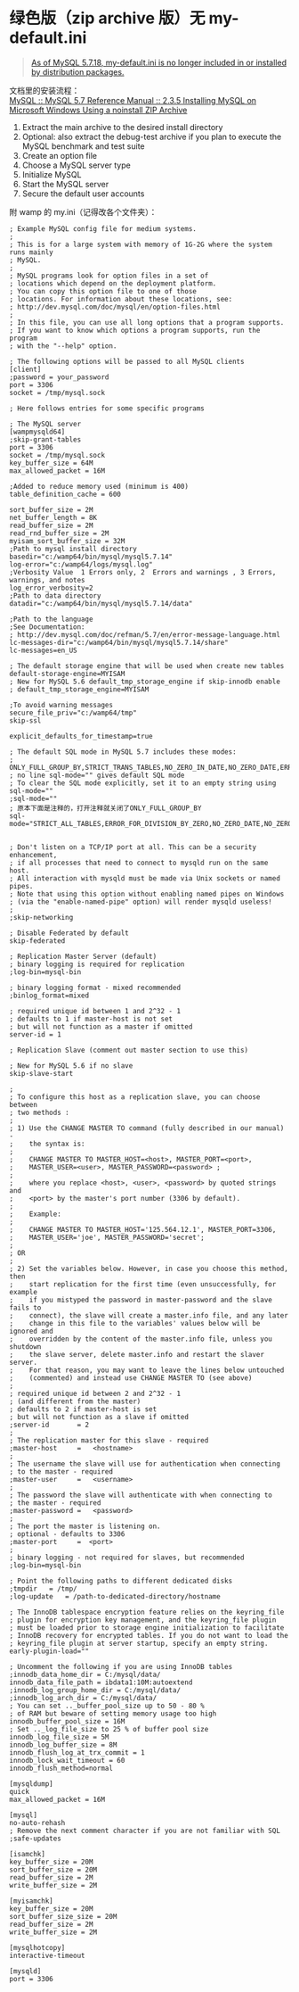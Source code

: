 # 绿色版（zip archive 版）无 my-default.ini

> [As of MySQL 5.7.18, my-default.ini is no longer included in or installed by distribution packages.](https://dev.mysql.com/doc/refman/5.7/en/server-configuration-defaults.html)

文档里的安装流程：  
[MySQL :: MySQL 5.7 Reference Manual :: 2.3.5 Installing MySQL on Microsoft Windows Using a noinstall ZIP Archive](https://dev.mysql.com/doc/refman/5.7/en/windows-install-archive.html)

1.  Extract the main archive to the desired install directory
2.  Optional: also extract the debug-test archive if you plan to execute the MySQL benchmark and test suite
3.  Create an option file
4.  Choose a MySQL server type
5.  Initialize MySQL
6.  Start the MySQL server
7.  Secure the default user accounts 

附 wamp 的 my.ini（记得改各个文件夹）：

    ; Example MySQL config file for medium systems.
    ;
    ; This is for a large system with memory of 1G-2G where the system runs mainly
    ; MySQL.
    ;
    ; MySQL programs look for option files in a set of
    ; locations which depend on the deployment platform.
    ; You can copy this option file to one of those
    ; locations. For information about these locations, see:
    ; http://dev.mysql.com/doc/mysql/en/option-files.html
    ;
    ; In this file, you can use all long options that a program supports.
    ; If you want to know which options a program supports, run the program
    ; with the "--help" option.

    ; The following options will be passed to all MySQL clients
    [client]
    ;password = your_password
    port = 3306
    socket = /tmp/mysql.sock

    ; Here follows entries for some specific programs

    ; The MySQL server
    [wampmysqld64]
    ;skip-grant-tables
    port = 3306
    socket = /tmp/mysql.sock
    key_buffer_size = 64M
    max_allowed_packet = 16M

    ;Added to reduce memory used (minimum is 400)
    table_definition_cache = 600

    sort_buffer_size = 2M
    net_buffer_length = 8K
    read_buffer_size = 2M
    read_rnd_buffer_size = 2M
    myisam_sort_buffer_size = 32M
    ;Path to mysql install directory
    basedir="c:/wamp64/bin/mysql/mysql5.7.14"
    log-error="c:/wamp64/logs/mysql.log"
    ;Verbosity Value  1 Errors only, 2  Errors and warnings , 3 Errors, warnings, and notes
    log_error_verbosity=2
    ;Path to data directory
    datadir="c:/wamp64/bin/mysql/mysql5.7.14/data"

    ;Path to the language
    ;See Documentation:
    ; http://dev.mysql.com/doc/refman/5.7/en/error-message-language.html
    lc-messages-dir="c:/wamp64/bin/mysql/mysql5.7.14/share"
    lc-messages=en_US

    ; The default storage engine that will be used when create new tables
    default-storage-engine=MYISAM
    ; New for MySQL 5.6 default_tmp_storage_engine if skip-innodb enable
    ; default_tmp_storage_engine=MYISAM

    ;To avoid warning messages
    secure_file_priv="c:/wamp64/tmp"
    skip-ssl

    explicit_defaults_for_timestamp=true

    ; The default SQL mode in MySQL 5.7 includes these modes:
    ; ONLY_FULL_GROUP_BY,STRICT_TRANS_TABLES,NO_ZERO_IN_DATE,NO_ZERO_DATE,ERROR_FOR_DIVISION_BY_ZERO,NO_AUTO_CREATE_USER,NO_ENGINE_SUBSTITUTION.
    ; no line sql-mode="" gives default SQL mode
    ; To clear the SQL mode explicitly, set it to an empty string using sql-mode=""
    ;sql-mode=""
    ; 原本下面是注释的，打开注释就关闭了ONLY_FULL_GROUP_BY
    sql-mode="STRICT_ALL_TABLES,ERROR_FOR_DIVISION_BY_ZERO,NO_ZERO_DATE,NO_ZERO_IN_DATE,NO_AUTO_CREATE_USER"


    ; Don't listen on a TCP/IP port at all. This can be a security enhancement,
    ; if all processes that need to connect to mysqld run on the same host.
    ; All interaction with mysqld must be made via Unix sockets or named pipes.
    ; Note that using this option without enabling named pipes on Windows
    ; (via the "enable-named-pipe" option) will render mysqld useless!
    ;
    ;skip-networking

    ; Disable Federated by default
    skip-federated

    ; Replication Master Server (default)
    ; binary logging is required for replication
    ;log-bin=mysql-bin

    ; binary logging format - mixed recommended
    ;binlog_format=mixed

    ; required unique id between 1 and 2^32 - 1
    ; defaults to 1 if master-host is not set
    ; but will not function as a master if omitted
    server-id = 1

    ; Replication Slave (comment out master section to use this)

    ; New for MySQL 5.6 if no slave
    skip-slave-start

    ;
    ; To configure this host as a replication slave, you can choose between
    ; two methods :
    ;
    ; 1) Use the CHANGE MASTER TO command (fully described in our manual) -
    ;    the syntax is:
    ;
    ;    CHANGE MASTER TO MASTER_HOST=<host>, MASTER_PORT=<port>,
    ;    MASTER_USER=<user>, MASTER_PASSWORD=<password> ;
    ;
    ;    where you replace <host>, <user>, <password> by quoted strings and
    ;    <port> by the master's port number (3306 by default).
    ;
    ;    Example:
    ;
    ;    CHANGE MASTER TO MASTER_HOST='125.564.12.1', MASTER_PORT=3306,
    ;    MASTER_USER='joe', MASTER_PASSWORD='secret';
    ;
    ; OR
    ;
    ; 2) Set the variables below. However, in case you choose this method, then
    ;    start replication for the first time (even unsuccessfully, for example
    ;    if you mistyped the password in master-password and the slave fails to
    ;    connect), the slave will create a master.info file, and any later
    ;    change in this file to the variables' values below will be ignored and
    ;    overridden by the content of the master.info file, unless you shutdown
    ;    the slave server, delete master.info and restart the slaver server.
    ;    For that reason, you may want to leave the lines below untouched
    ;    (commented) and instead use CHANGE MASTER TO (see above)
    ;
    ; required unique id between 2 and 2^32 - 1
    ; (and different from the master)
    ; defaults to 2 if master-host is set
    ; but will not function as a slave if omitted
    ;server-id       = 2
    ;
    ; The replication master for this slave - required
    ;master-host     =   <hostname>
    ;
    ; The username the slave will use for authentication when connecting
    ; to the master - required
    ;master-user     =   <username>
    ;
    ; The password the slave will authenticate with when connecting to
    ; the master - required
    ;master-password =   <password>
    ;
    ; The port the master is listening on.
    ; optional - defaults to 3306
    ;master-port     =  <port>
    ;
    ; binary logging - not required for slaves, but recommended
    ;log-bin=mysql-bin

    ; Point the following paths to different dedicated disks
    ;tmpdir   = /tmp/
    ;log-update   = /path-to-dedicated-directory/hostname

    ; The InnoDB tablespace encryption feature relies on the keyring_file
    ; plugin for encryption key management, and the keyring_file plugin
    ; must be loaded prior to storage engine initialization to facilitate
    ; InnoDB recovery for encrypted tables. If you do not want to load the
    ; keyring_file plugin at server startup, specify an empty string.
    early-plugin-load=""

    ; Uncomment the following if you are using InnoDB tables
    ;innodb_data_home_dir = C:/mysql/data/
    innodb_data_file_path = ibdata1:10M:autoextend
    ;innodb_log_group_home_dir = C:/mysql/data/
    ;innodb_log_arch_dir = C:/mysql/data/
    ; You can set .._buffer_pool_size up to 50 - 80 %
    ; of RAM but beware of setting memory usage too high
    innodb_buffer_pool_size = 16M
    ; Set .._log_file_size to 25 % of buffer pool size
    innodb_log_file_size = 5M
    innodb_log_buffer_size = 8M
    innodb_flush_log_at_trx_commit = 1
    innodb_lock_wait_timeout = 60
    innodb_flush_method=normal

    [mysqldump]
    quick
    max_allowed_packet = 16M

    [mysql]
    no-auto-rehash
    ; Remove the next comment character if you are not familiar with SQL
    ;safe-updates

    [isamchk]
    key_buffer_size = 20M
    sort_buffer_size = 20M
    read_buffer_size = 2M
    write_buffer_size = 2M

    [myisamchk]
    key_buffer_size = 20M
    sort_buffer_size_size = 20M
    read_buffer_size = 2M
    write_buffer_size = 2M

    [mysqlhotcopy]
    interactive-timeout

    [mysqld]
    port = 3306
